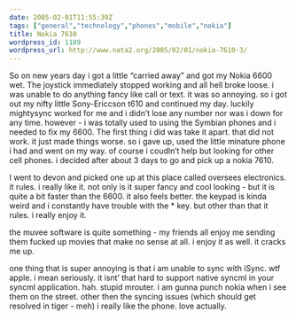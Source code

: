 ```yaml
---
date: 2005-02-01T11:55:39Z
tags: ["general","technology","phones","mobile","nokia"]
title: Nokia 7610
wordpress_id: 1189
wordpress_url: http://www.nata2.org/2005/02/01/nokia-7610-3/
---
```


So on new years day i got a little “carried away” and got my Nokia 6600 wet. The joystick immediately stopped working and all hell broke loose. i was unable to do anything fancy like call or text. it was so annoying. so i got out my nifty little Sony-Ericcson t610 and continued my day. luckily mightysync worked for me and i didn’t lose any number nor was i down for any time. however - i was totally used to using the Symbian phones and i needed to fix my 6600. The first thing i did was take it apart. that did not work. it just made things worse. so i gave up, used the little minature phone i had and went on my way. of course i coudln’t help but looking for other cell phones. i decided after about 3 days to go and pick up a nokia 7610.

I went to devon and picked one up at this place called oversees electronics. it rules. i really like it. not only is it super fancy and cool looking - but it is quite a bit faster than the 6600. it also feels better. the keypad is kinda weird and i constantly have trouble with the * key. but other than that it rules. i really enjoy it.

the muvee software is quite something - my friends all enjoy me sending them fucked up movies that make no sense at all. i enjoy it as well. it cracks me up.

one thing that is super annoying is that i am unable to sync with iSync. wtf apple. i mean seriously. it isnt’ that hard to support native syncml in your syncml application. hah. stupid mrouter. i am gunna punch nokia when i see them on the street. other then the syncing issues (which should get resolved in tiger - meh) i really like the phone. love actually.
